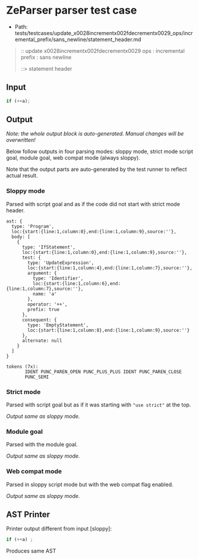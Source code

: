 # ZeParser parser test case

- Path: tests/testcases/update_x0028incrementx002fdecrementx0029_ops/incremental_prefix/sans_newline/statement_header.md

> :: update x0028incrementx002fdecrementx0029 ops : incremental prefix : sans newline
>
> ::> statement header

## Input

`````js
if (++a);
`````

## Output

_Note: the whole output block is auto-generated. Manual changes will be overwritten!_

Below follow outputs in four parsing modes: sloppy mode, strict mode script goal, module goal, web compat mode (always sloppy).

Note that the output parts are auto-generated by the test runner to reflect actual result.

### Sloppy mode

Parsed with script goal and as if the code did not start with strict mode header.

`````
ast: {
  type: 'Program',
  loc:{start:{line:1,column:0},end:{line:1,column:9},source:''},
  body: [
    {
      type: 'IfStatement',
      loc:{start:{line:1,column:0},end:{line:1,column:9},source:''},
      test: {
        type: 'UpdateExpression',
        loc:{start:{line:1,column:4},end:{line:1,column:7},source:''},
        argument: {
          type: 'Identifier',
          loc:{start:{line:1,column:6},end:{line:1,column:7},source:''},
          name: 'a'
        },
        operator: '++',
        prefix: true
      },
      consequent: {
        type: 'EmptyStatement',
        loc:{start:{line:1,column:8},end:{line:1,column:9},source:''}
      },
      alternate: null
    }
  ]
}

tokens (7x):
       IDENT PUNC_PAREN_OPEN PUNC_PLUS_PLUS IDENT PUNC_PAREN_CLOSE
       PUNC_SEMI
`````

### Strict mode

Parsed with script goal but as if it was starting with `"use strict"` at the top.

_Output same as sloppy mode._

### Module goal

Parsed with the module goal.

_Output same as sloppy mode._

### Web compat mode

Parsed in sloppy script mode but with the web compat flag enabled.

_Output same as sloppy mode._

## AST Printer

Printer output different from input [sloppy]:

````js
if (++a) ;
````

Produces same AST
